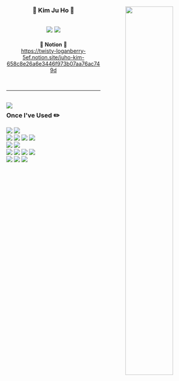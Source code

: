 <div align="center">
  
  <img align="right" width="50%" src="https://github-readme-stats.vercel.app/api?username=kjh9571&show_icons=true&theme=dracula&hide="/>
 
  ### 🐣 Kim Ju Ho 🐥 
 
 <a href="https://github.com/kjh9571"><img src="https://hits.seeyoufarm.com/api/count/incr/badge.svg?url=https%3A%2F%2Fgithub.com%2Fseondal&count_bg=%23000000&title_bg=%23000000&icon=github.svg&icon_color=%23E7E7E7&title=GitHub&edge_flat=false)"/></a> <a href="https://solved.ac/kjh9571"><img src="http://mazassumnida.wtf/api/mini/generate_badge?boj=kjh9571"></a>
 ---

 🍏 **Notion** 🍏  
  https://twisty-loganberry-5ef.notion.site/juho-kim-658c8e26a6e3446f973b07aa76ac749d
  
 <br>
 
</div>
  
 ---
 
 <br>
 
 <img align="left" src="https://github-readme-stats.vercel.app/api/top-langs/?username=kjh9571&theme=dracula&exclude_repo=Computer-Science-Engineering&layout=compact&langs_count=10"/>
 
<div align="left">
 
### Once I've Used ✏️
<img src="https://img.shields.io/badge/Notion-000000?style=flat-square&logo=notion&logoColor=white"/>
<img src="https://img.shields.io/badge/Slack-4A154B?style=flat-square&logo=slack&logoColor=white"/>
<br>
<img src="https://img.shields.io/badge/PHP-777BB4?style=flat-square&logo=php&logoColor=white"/></a>
<img src="https://img.shields.io/badge/Python-3776AB?style=flat-square&logo=python&logoColor=white"/></a>
<img src="https://img.shields.io/badge/HTML-E34F26?style=flat-square&logo=html5&logoColor=white"/></a>
<img src="https://img.shields.io/badge/CSS-1572B6?style=flat-square&logo=css3&logoColor=white"/></a>
<br>
<img src="https://img.shields.io/badge/Pandas-150458?style=flat-square&logo=pandas&logoColor=white"/></a>
<img src="https://img.shields.io/badge/Numpy-013243?style=flat-square&logo=numpy&logoColor=white"/>
<br>
<img src="https://img.shields.io/badge/VisualStudioCode-007ACC?style=flat-square&logo=visualstudiocode&logoColor=white"/>
<img src="https://img.shields.io/badge/Eclipse-2C2255?style=flat-square&logo=eclipse&logoColor=white"/>
<img src="https://img.shields.io/badge/AndroidStudio-3DDC84?style=flat-square&logo=androidstudio&logoColor=white"/>
<img src="https://img.shields.io/badge/XCode-147EFB?style=flat-square&logo=xcode&logoColor=white"/>
<br>
<img src="https://img.shields.io/badge/GitHub-181717?style=flat-square&logo=github&logoColor=white"/>
<img src="https://img.shields.io/badge/Figma-F24E1E?style=flat-square&logo=figma&logoColor=white"/>
<img src="https://img.shields.io/badge/Notion-000000?style=flat-square&logo=notion&logoColor=white"/>
